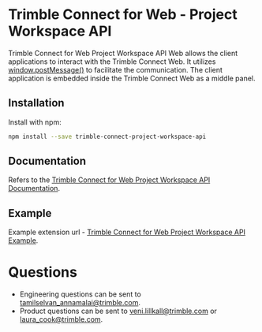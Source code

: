 # Trimble Connect for Web - Project Workspace API

Trimble Connect for Web Project Workspace API Web allows the client applications to interact with the Trimble Connect Web. It utilizes [window.postMessage()](https://developer.mozilla.org/en-US/docs/Web/API/Window/postMessage) to facilitate the communication. The client application is embedded inside the Trimble Connect Web as a middle panel.

## Installation
Install with npm:

```bash
npm install --save trimble-connect-project-workspace-api
```

## Documentation
Refers to the [Trimble Connect for Web Project Workspace API Documentation](https://components.connect.trimble.com/trimble-connect-project-workspace-api/docs/index.html).

## Example
Example extension url - [Trimble Connect for Web Project Workspace API Example](https://components.connect.trimble.com/trimble-connect-project-workspace-api/index.html).

# Questions
 - Engineering questions can be sent to tamilselvan_annamalai@trimble.com.
 - Product questions can be sent to veni.lillkall@trimble.com or laura_cook@trimble.com.
